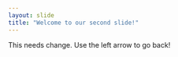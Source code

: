 ```yaml
---
layout: slide
title: "Welcome to our second slide!"
---
```

This needs change.
Use the left arrow to go back!
